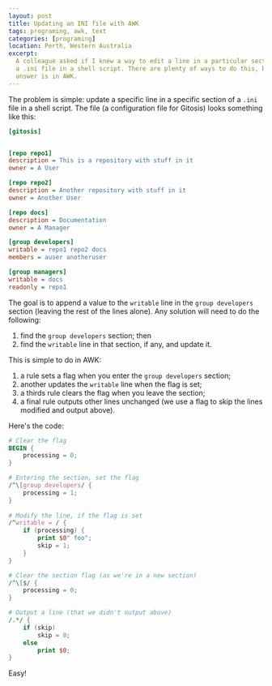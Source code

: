 ```yaml
---
layout: post
title: Updating an INI file with AWK
tags: programing, awk, text
categories: [programing]
location: Perth, Western Australia
excerpt: 
  A colleague asked if I knew a way to edit a line in a particular section of 
  a .ini file in a shell script. There are plenty of ways to do this, but my
  answer is in AWK.
---
```


The problem is simple: update a specific line in a specific section of a
`.ini` file in a shell script. The file (a configuration file for Gitosis)
looks something like this:

``````ini
[gitosis]


[repo repo1]
description = This is a repository with stuff in it
owner = A User

[repo repo2]
description = Another repository with stuff in it
owner = Another User

[repo docs]
description = Documentation
owner = A Manager

[group developers]
writable = repo1 repo2 docs
members = auser anotheruser

[group managers]
writable = docs
readonly = repo1
``````

The goal is to append a value to the `writable` line in the `group developers`
section (leaving the rest of the lines alone). Any solution will need to do
the following:

1. find the `group developers` section; then
2. find the `writable` line in that section, if any, and update it.

This is simple to do in AWK:

1. a rule sets a flag when you enter the `group developers` section;
2. another updates the `writable` line when the flag is set;
3. a thirds rule clears the flag when you leave the section;
4. a final rule outputs other lines unchanged (we use a flag to skip the lines
   modified and output above).

Here's the code:

``````awk
# Clear the flag
BEGIN {
	processing = 0;
}

# Entering the section, set the flag
/^\[group developers/ {
	processing = 1;
}
	
# Modify the line, if the flag is set
/^writable = / {
	if (processing) {
	    print $0" foo";
		skip = 1;
	}
}

# Clear the section flag (as we're in a new section)
/^\[$/ {
	processing = 0;
}

# Output a line (that we didn't output above)
/.*/ {
	if (skip)
	    skip = 0;
	else
		print $0;
}
``````

Easy!
